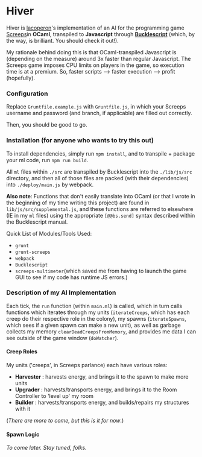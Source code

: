 # Hiver

Hiver is [lacoperon](https://www.github.com/lacoperon "GitHub Profile")'s implementation of an AI for the programming game [Screeps](https://www.screeps.com "Screeps")in **OCaml**, transpiled to **Javascript** through [**Bucklescript**](http://bucklescript.github.io/bucklescript/Manual.html "Bucklescript") (which, by the way, is brilliant. You should check it out!).

My rationale behind doing this is that OCaml-transpiled Javascript is (depending on the measure) around 3x faster than regular Javascript. The Screeps game imposes CPU limits on players in the game, so execution time is at a premium. So, faster scripts --> faster execution --> profit (hopefully).

### Configuration

Replace `Gruntfile.example.js` with `Gruntfile.js`, in which your Screeps
username and password (and branch, if applicable) are filled out correctly.

Then, you should be good to go.

### Installation (for anyone who wants to try this out)
To install dependencies, simply run `npm install`, and to transpile + package
your ml code, run `npm run build`.

All `ml` files within `./src` are transpiled by Bucklescript into the `./lib/js/src` directory,
and then all of those files are packed (with their dependencies) into `./deploy/main.js` by webpack.

**Also note**: Functions that don't easily translate into OCaml (or that I wrote in the beginning of my time writing this project) are found in `lib/js/src/supplemental.js`, and these functions are referred to elsewhere (IE in my `ml` files) using the appropriate `[@@bs.send]` syntax described within the Bucklescript manual.

Quick List of Modules/Tools Used:
  * `grunt`
  * `grunt-screeps`
  * `webpack`
  * `Bucklescript`
  * `screeps-multimeter`(which saved me from having to launch the game GUI to see if my code has runtime JS errors.)


### Description of my AI Implementation

Each tick, the `run` function (within `main.ml`) is called, which in turn calls functions which iterates through my units (`iterateCreeps`, which has each creep do their respective role in the colony), my spawns (`iterateSpawns`, which sees if a given spawn can make a new unit), as well as garbage collects my memory `clearDeadCreepsFromMemory`, and provides me data I can see outside of the game window (`doWatcher`).

#### Creep Roles

My units ('creeps', in Screeps parlance) each have various roles:

* **Harvester** : harvests energy, and brings it to the spawn to make more units
* **Upgrader** : harvests/transports energy, and brings it to the Room Controller to 'level up' my room
* **Builder** : harvests/transports energy, and builds/repairs my structures with it

(*There are more to come, but this is it for now*.)

#### Spawn Logic

*To come later. Stay tuned, folks.*